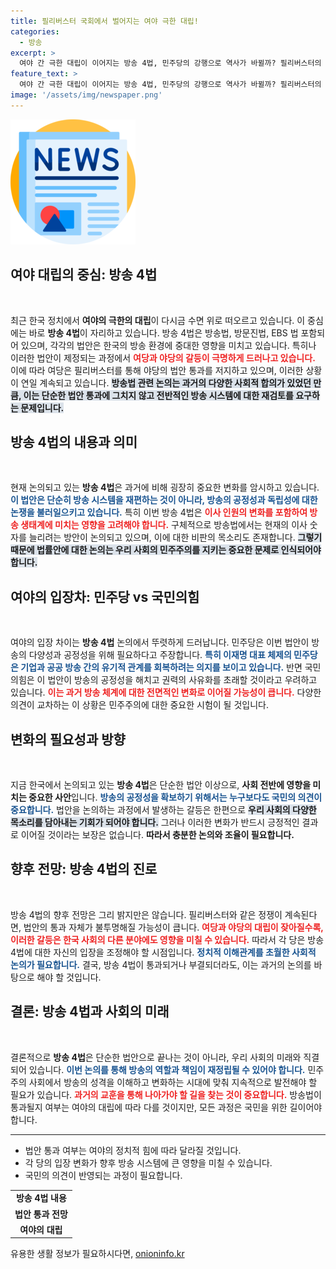 ```yaml
---
title: 필리버스터 국회에서 벌어지는 여야 극한 대립!
categories:
  - 방송
excerpt: >
  여야 간 극한 대립이 이어지는 방송 4법, 민주당의 강행으로 역사가 바뀔까? 필리버스터의 연속 속, 방송법 개정안이 통과되면 공영 방송의 미래는 어떻게 될 것인가? 클릭하여 진실을 알아보세요!
feature_text: >
  여야 간 극한 대립이 이어지는 방송 4법, 민주당의 강행으로 역사가 바뀔까? 필리버스터의 연속 속, 방송법 개정안이 통과되면 공영 방송의 미래는 어떻게 될 것인가? 클릭하여 진실을 알아보세요!
image: '/assets/img/newspaper.png'
---
```


<p><img src="/assets/img/newspaper.png" alt="kimp 속보" /></p>

<h2 data-ke-size="size26">여야 대립의 중심: 방송 4법</h2>

<p data-ke-size="size16">&nbsp;</p>

<p>최근 한국 정치에서 <b>여야의 극한의 대립</b>이 다시금 수면 위로 떠오르고 있습니다. 이 중심에는 바로 <b>방송 4법</b>이 자리하고 있습니다. 방송 4법은 방송법, 방문진법, EBS 법 포함되어 있으며, 각각의 법안은 한국의 방송 환경에 중대한 영향을 미치고 있습니다. 특히나 이러한 법안이 제정되는 과정에서 <b><span style="color: #ee2323;">여당과 야당의 갈등이 극명하게 드러나고 있습니다.</span></b> 이에 따라 여당은 필리버스터를 통해 야당의 법안 통과를 저지하고 있으며, 이러한 상황이 연일 계속되고 있습니다. <b><span style="background-color: #21538527;">방송법 관련 논의는 과거의 다양한 사회적 합의가 있었던 만큼, 이는 단순한 법안 통과에 그치지 않고 전반적인 방송 시스템에 대한 재검토를 요구하는 문제입니다.</span></b></p>

<h2 data-ke-size="size26">방송 4법의 내용과 의미</h2>

<p data-ke-size="size16">&nbsp;</p>

<p>현재 논의되고 있는 <b>방송 4법</b>은 과거에 비해 굉장히 중요한 변화를 암시하고 있습니다. <b><span style="color: #1a5490;">이 법안은 단순히 방송 시스템을 재편하는 것이 아니라, 방송의 공정성과 독립성에 대한 논쟁을 불러일으키고 있습니다.</span></b> 특히 이번 방송 4법은 <b><span style="color: #ee2323;">이사 인원의 변화를 포함하여 방송 생태계에 미치는 영향을 고려해야 합니다.</span></b> 구체적으로 방송법에서는 현재의 이사 숫자를 늘리려는 방안이 논의되고 있으며, 이에 대한 비판의 목소리도 존재합니다. <b><span style="background-color: #21538527;">그렇기 때문에 법률안에 대한 논의는 우리 사회의 민주주의를 지키는 중요한 문제로 인식되어야 합니다.</span></b></p>

<h2 data-ke-size="size26">여야의 입장차: 민주당 vs 국민의힘</h2>

<p data-ke-size="size16">&nbsp;</p>

<p>여야의 입장 차이는 <b>방송 4법</b> 논의에서 뚜렷하게 드러납니다. 민주당은 이번 법안이 방송의 다양성과 공정성을 위해 필요하다고 주장합니다. <b><span style="color: #1a5490;">특히 이재명 대표 체제의 민주당은 기업과 공공 방송 간의 유기적 관계를 회복하려는 의지를 보이고 있습니다.</span></b> 반면 국민의힘은 이 법안이 방송의 공정성을 해치고 권력의 사유화를 초래할 것이라고 우려하고 있습니다. <b><span style="color: #ee2323;">이는 과거 방송 체계에 대한 전면적인 변화로 이어질 가능성이 큽니다.</span></b> 다양한 의견이 교차하는 이 상황은 민주주의에 대한 중요한 시험이 될 것입니다. </p>

<h2 data-ke-size="size26">변화의 필요성과 방향</h2>

<p data-ke-size="size16">&nbsp;</p>

<p>지금 한국에서 논의되고 있는 <b>방송 4법</b>은 단순한 법안 이상으로, <b>사회 전반에 영향을 미치는 중요한 사안</b>입니다. <b><span style="color: #1a5490;">방송의 공정성을 확보하기 위해서는 누구보다도 국민의 의견이 중요합니다.</span></b> 법안을 논의하는 과정에서 발생하는 갈등은 한편으로 <b><span style="background-color: #21538527;">우리 사회의 다양한 목소리를 담아내는 기회가 되어야 합니다.</span></b> 그러나 이러한 변화가 반드시 긍정적인 결과로 이어질 것이라는 보장은 없습니다. <b>따라서 충분한 논의와 조율이 필요합니다.</b></p>

<h2 data-ke-size="size26">향후 전망: 방송 4법의 진로</h2>

<p data-ke-size="size16">&nbsp;</p>

<p>방송 4법의 향후 전망은 그리 밝지만은 않습니다. 필리버스터와 같은 정쟁이 계속된다면, 법안의 통과 자체가 불투명해질 가능성이 큽니다. <b><span style="color: #ee2323;">여당과 야당의 대립이 잦아질수록, 이러한 갈등은 한국 사회의 다른 분야에도 영향을 미칠 수 있습니다.</span></b> 따라서 각 당은 방송 4법에 대한 자신의 입장을 조정해야 할 시점입니다. <b><span style="color: #1a5490;">정치적 이해관계를 초월한 사회적 논의가 필요합니다.</span></b> 결국, 방송 4법이 통과되거나 부결되더라도, 이는 과거의 논의를 바탕으로 해야 할 것입니다. </p>

<h2 data-ke-size="size26">결론: 방송 4법과 사회의 미래</h2>

<p data-ke-size="size16">&nbsp;</p>

<p>결론적으로 <b>방송 4법</b>은 단순한 법안으로 끝나는 것이 아니라, 우리 사회의 미래와 직결되어 있습니다. <b><span style="color: #1a5490;">이번 논의를 통해 방송의 역할과 책임이 재정립될 수 있어야 합니다.</span></b> 민주주의 사회에서 방송의 성격을 이해하고 변화하는 시대에 맞춰 지속적으로 발전해야 할 필요가 있습니다. <b><span style="color: #ee2323;">과거의 교훈을 통해 나아가야 할 길을 찾는 것이 중요합니다.</span></b> 방송법이 통과될지 여부는 여야의 대립에 따라 다를 것이지만, 모든 과정은 국민을 위한 길이어야 합니다. </p>

<p data-ke-size="size16"></p>

<hr />

<p data-ke-size="size16"></p>

<ul>
    <li>법안 통과 여부는 여야의 정치적 힘에 따라 달라질 것입니다.</li>
    <li>각 당의 입장 변화가 향후 방송 시스템에 큰 영향을 미칠 수 있습니다.</li>
    <li>국민의 의견이 반영되는 과정이 필요합니다.</li>
</ul>

<table>
    <tr>
        <td style="text-align: center; height: 17px;"><b>방송 4법 내용</b></td>
    </tr>
    <tr>
        <td style="text-align: center; height: 17px;"><b>법안 통과 전망</b></td>
    </tr>
    <tr>
        <td style="text-align: center; height: 17px;"><b>여야의 대립</b></td>
    </tr>
</table>

<p data-ke-size="size16"></p>
유용한 생활 정보가 필요하시다면, <a href="https://onioninfo.kr" rel="dofollow">onioninfo.kr</a>


